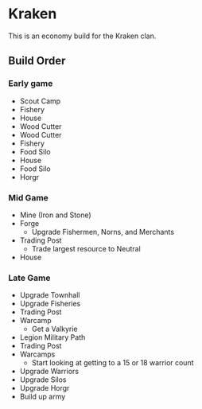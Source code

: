 # Kraken

This is an economy build for the Kraken clan.

## Build Order

### Early game

- Scout Camp
- Fishery
- House
- Wood Cutter
- Wood Cutter
- Fishery
- Food Silo
- House
- Food Silo
- Horgr

### Mid Game

- Mine (Iron and Stone)
- Forge
  - Upgrade Fishermen, Norns, and Merchants
- Trading Post
  - Trade largest resource to Neutral
- House

### Late Game

- Upgrade Townhall
- Upgrade Fisheries
- Trading Post
- Warcamp
  - Get a Valkyrie
- Legion Military Path
- Trading Post
- Warcamps
  - Start looking at getting to a 15 or 18 warrior count
- Upgrade Warriors
- Upgrade Silos
- Upgrade Horgr
- Build up army

